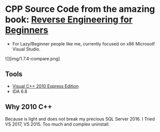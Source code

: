 # CPP Source Code from the amazing book: [Reverse Engineering for Beginners](https://github.com/dennis714/RE-for-beginners)
- For Lazy/Beginner people like me, currently focused on x86 Microsotf Visual Studio.

![][img/1.7.4-compare.png]


## Tools
- [Visual C++ 2010 Express Edition](http://filehippo.com/es/download_visualc_2010_express_edition/tech/)
- IDA 6.8


## Why 2010 C++
Because is light and does not break my precious SQL Server 2016.
I Tried VS 2017, VS 2015. Too much and complex uninstall.
